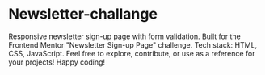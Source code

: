 # Newsletter-challange
Responsive newsletter sign-up page with form validation. Built for the Frontend Mentor "Newsletter Sign-up Page" challenge. Tech stack: HTML, CSS, JavaScript. Feel free to explore, contribute, or use as a reference for your projects! Happy coding! 
